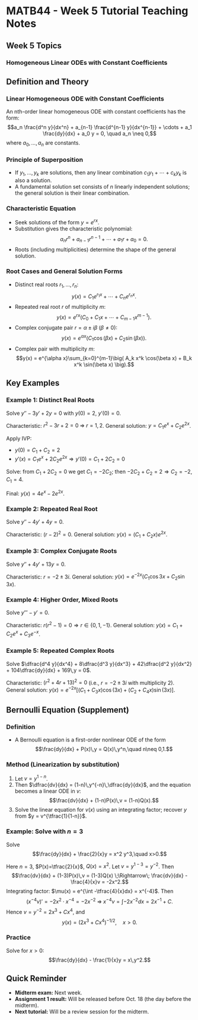 # MATB44 - Week 5 Tutorial Teaching Notes

## Week 5 Topics

### Homogeneous Linear ODEs with Constant Coefficients

## Definition and Theory

### Linear Homogeneous ODE with Constant Coefficients

An nth-order linear homogeneous ODE with constant coefficients has the form:
$$a_n \frac{d^n y}{dx^n} + a_{n-1} \frac{d^{n-1} y}{dx^{n-1}} + \cdots + a_1 \frac{dy}{dx} + a_0 y = 0, \quad a_n \neq 0,$$
where $a_0,\dots,a_n$ are constants.

### Principle of Superposition

- If $y_1,\dots,y_k$ are solutions, then any linear combination $c_1 y_1 + \cdots + c_k y_k$ is also a solution.
- A fundamental solution set consists of $n$ linearly independent solutions; the general solution is their linear combination.

### Characteristic Equation

- Seek solutions of the form $y = e^{rx}$.
- Substitution gives the characteristic polynomial:
$$a_n r^n + a_{n-1} r^{n-1} + \cdots + a_1 r + a_0 = 0.$$
- Roots (including multiplicities) determine the shape of the general solution.

### Root Cases and General Solution Forms

- Distinct real roots $r_1,\dots,r_n$:
  $$y(x) = C_1 e^{r_1 x} + \cdots + C_n e^{r_n x}.$$
- Repeated real root $r$ of multiplicity $m$:
  $$y(x) = e^{rx}\big(C_0 + C_1 x + \cdots + C_{m-1} x^{m-1}\big).$$
- Complex conjugate pair $r = \alpha \pm i\beta$ ($\beta \neq 0$):
  $$y(x) = e^{\alpha x}\big(C_1 \cos(\beta x) + C_2 \sin(\beta x)\big).$$
- Complex pair with multiplicity $m$:
  $$y(x) = e^{\alpha x}\sum_{k=0}^{m-1}\big( A_k x^k \cos(\beta x) + B_k x^k \sin(\beta x) \big).$$



## Key Examples

### Example 1: Distinct Real Roots
Solve $y'' - 3y' + 2y = 0$ with $y(0) = 2$, $y'(0) = 0$.

Characteristic: $r^2 - 3r + 2 = 0 \;\Rightarrow\; r = 1, 2$.
General solution: $y = C_1 e^{x} + C_2 e^{2x}$.

Apply IVP:
- $y(0) = C_1 + C_2 = 2$
- $y'(x) = C_1 e^{x} + 2 C_2 e^{2x} \Rightarrow y'(0) = C_1 + 2C_2 = 0$

Solve: from $C_1 + 2C_2 = 0$ we get $C_1 = -2C_2$; then $-2C_2 + C_2 = 2 \Rightarrow C_2 = -2$, $C_1 = 4$.

Final: $y(x) = 4 e^{x} - 2 e^{2x}$.

### Example 2: Repeated Real Root
Solve $y'' - 4y' + 4y = 0$.

Characteristic: $(r - 2)^2 = 0$.
General solution: $y(x) = (C_1 + C_2 x) e^{2x}$.

### Example 3: Complex Conjugate Roots
Solve $y'' + 4y' + 13y = 0$.

Characteristic: $r = -2 \pm 3i$.
General solution: $y(x) = e^{-2x}\big(C_1 \cos 3x + C_2 \sin 3x\big)$.

### Example 4: Higher Order, Mixed Roots
Solve $y''' - y' = 0$.

Characteristic: $r(r^2 - 1) = 0 \Rightarrow r \in \{0, 1, -1\}$.
General solution: $y(x) = C_1 + C_2 e^{x} + C_3 e^{-x}$.

### Example 5: Repeated Complex Roots
Solve $\dfrac{d^4 y}{dx^4} + 8\dfrac{d^3 y}{dx^3} + 42\dfrac{d^2 y}{dx^2} + 104\dfrac{dy}{dx} + 169\,y = 0$.

Characteristic: $(r^2 + 4r + 13)^2 = 0$ (i.e., $r = -2 \pm 3i$ with multiplicity 2).
General solution: $y(x) = e^{-2x}\Big[(C_1 + C_3 x)\cos(3x) + (C_2 + C_4 x)\sin(3x)\Big]$.


## Bernoulli Equation (Supplement)

### Definition

- A Bernoulli equation is a first-order nonlinear ODE of the form
  $$\frac{dy}{dx} + P(x)\,y = Q(x)\,y^n,\quad n\neq 0,1.$$

### Method (Linearization by substitution)

1. Let $v = y^{1-n}$.
2. Then $\dfrac{dv}{dx} = (1-n)\,y^{-n}\,\dfrac{dy}{dx}$, and the equation becomes a linear ODE in $v$:
   $$\frac{dv}{dx} + (1-n)P(x)\,v = (1-n)Q(x).$$
3. Solve the linear equation for $v(x)$ using an integrating factor; recover $y$ from $y = v^{\tfrac{1}{1-n}}$.

### Example: Solve with $n=3$

Solve
$$\frac{dy}{dx} + \frac{2}{x}y = x^2 y^3,\quad x>0.$$

Here $n=3$, $P(x)=\tfrac{2}{x}$, $Q(x)=x^2$. Let $v = y^{1-3} = y^{-2}$. Then
$$\frac{dv}{dx} + (1-3)P(x)\,v = (1-3)Q(x) \;\Rightarrow\; \frac{dv}{dx} - \frac{4}{x}v = -2x^2.$$
Integrating factor: $\mu(x) = e^{\int -\tfrac{4}{x}dx} = x^{-4}$.
Then
$$\big(x^{-4}v\big)' = -2x^2\cdot x^{-4} = -2x^{-2} \;\Rightarrow\; x^{-4}v = \int -2x^{-2} dx = 2x^{-1} + C.$$
Hence $v = y^{-2} = 2x^{3} + Cx^{4}$, and
$$y(x) = \big(2x^{3} + Cx^{4}\big)^{-1/2},\quad x>0.$$

### Practice

Solve for $x>0$:
$$\frac{dy}{dx} - \frac{1}{x}y = x\,y^2.$$

## Quick Reminder

- **Midterm exam:** Next week.
- **Assignment 1 result:** Will be released before Oct. 18 (the day before the midterm).
- **Next tutorial:** Will be a review session for the midterm.
